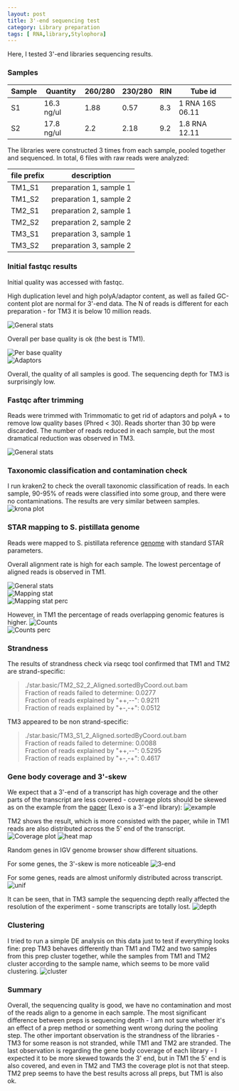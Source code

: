 ```yaml
---
layout: post
title: 3'-end sequencing test
category: Library preparation
tags: [ RNA,library,Stylophora]
---
```


Here, I tested 3'-end libraries sequencing results. 

### Samples

| Sample | Quantity   | 260/280  | 230/280 | RIN     | Tube id |
| ------ | ---------- | -------- | ------- | ------- | ------- |
| S1     | 16.3 ng/ul | 1.88     | 0.57    | 8.3     | 1 RNA 16S 06.11 |
| S2     | 17.8 ng/ul | 2.2      | 2.18    | 9.2     | 1.8 RNA 12.11 |

The libraries were constructed 3 times from each sample, pooled together and sequenced. In total, 6 files with raw reads were analyzed:

|  file prefix |    description    |
| -------------| ----------------- |
| TM1_S1 | preparation 1, sample 1 |
| TM1_S2 | preparation 1, sample 2 |
| TM2_S1 | preparation 2, sample 1 |
| TM2_S2 | preparation 2, sample 2 |
| TM3_S1 | preparation 3, sample 1 |
| TM3_S2 | preparation 3, sample 2 |

### Initial fastqc results
Initial quality was accessed with fastqc. 

High duplication level and high polyA/adaptor content, as well as failed GC-content plot are normal for 3'-end data. The N of reads is different for each preparation - for TM3 it is below 10 million reads.

![General stats]({{site.baseurl}}/images/general.stat.before.png "stats")  

Overall per base quality is ok (the best is TM1).

![Per base quality]({{site.baseurl}}/images/fastqc_per_base_sequence_quality_plot.before.png)  
![Adaptors]({{site.baseurl}}/images/fastqc_adapter_content_plot.before.png)  

Overall, the quality of all samples is good. The sequencing depth for TM3 is surprisingly low.

### Fastqc after trimming
Reads were trimmed with Trimmomatic to get rid of adaptors and polyA + to remove low quality bases (Phred < 30). Reads shorter than 30 bp were discarded.
The number of reads reduced in each sample, but the most dramatical reduction was observed in TM3. 

![General stats]({{site.baseurl}}/images/general.stat.after.png)  

### Taxonomic classification and contamination check
I run kraken2 to check the overall taxonomic classification of reads. In each sample, 90-95% of reads were classified into some group, and there were no contaminations. The results are very similar between samples.
![krona plot]({{site.baseurl}}/images/krona.png)

### STAR mapping to S. pistillata genome

Reads were mapped to S. pistillata reference [genome](https://www.ncbi.nlm.nih.gov/datasets/genome/GCF_002571385.2/) with standard STAR parameters. 

Overall alignment rate is high for each sample. The lowest percentage of aligned reads is observed in TM1.

![General stats]({{site.baseurl}}/images/general.stat.star.png)  
![Mapping stat]({{site.baseurl}}/images/star_alignment_plot.png)  
![Mapping stat perc]({{site.baseurl}}/images/star_alignment_plot2.png)  

However, in TM1 the percentage of reads overlapping genomic features is higher. 
![Counts]({{site.baseurl}}/images/star_gene_counts.png)  
![Counts perc]({{site.baseurl}}/images/star_gene_counts2.png)  

### Strandness
The results of strandness check via rseqc tool confirmed that TM1 and TM2 are strand-specific:
> ./star.basic/TM2_S2_2_Aligned.sortedByCoord.out.bam  
> Fraction of reads failed to determine: 0.0277  
> Fraction of reads explained by "++,--": 0.9211  
> Fraction of reads explained by "+-,-+": 0.0512  

TM3 appeared to be non strand-specific:
> ./star.basic/TM3_S1_2_Aligned.sortedByCoord.out.bam  
> Fraction of reads failed to determine: 0.0088  
> Fraction of reads explained by "++,--": 0.5295  
> Fraction of reads explained by "+-,-+": 0.4617  

### Gene body coverage and 3'-skew

We expect that a 3'-end of a transcript has high coverage and the other parts of the transcript are less covered - coverage plots should be skewed as on the example from the [paper](https://bmcgenomics.biomedcentral.com/articles/10.1186/s12864-018-5393-3#Sec2) (Lexo is a 3'-end library):
![example]({{site.baseurl}}/images/article.cov.ex.png)

TM2 shows the result, which is more consisted with the paper, while in TM1 reads are also distributed across the 5' end of the transcript.
![Coverage plot]({{site.baseurl}}/images/rseqc.basic.output.geneBodyCoverage.curves-1.png)
![heat map]({{site.baseurl}}/images/rseqc.basic.output.geneBodyCoverage.heatMap-1.png)

Random genes in IGV genome browser show different situations.  

For some genes, the 3'-skew is more noticeable
![3-end]({{site.baseurl}}/images/3end.cov.png)

For some genes, reads are almost uniformly distributed across transcript.
![unif]({{site.baseurl}}/images/unif.cov.png)

It can be seen, that in TM3 sample the sequencing depth really affected the resolution of the experiment - some transcripts are totally lost.
![depth]({{site.baseurl}}/images/depth.png)

### Clustering
I tried to run a simple DE analysis on this data just to test if everything looks fine: prep TM3 behaves differently than TM1 and TM2 and two samples from this prep cluster together, while the samples from TM1 and TM2 cluster according to the sample name, which seems to be more valid clustering. 
![cluster]({{site.baseurl}}/images/Dist.shallow-1.png)

### Summary
Overall, the sequencing quality is good, we have no contamination and most of the reads align to a genome in each sample. The most significant difference between preps is sequencing depth - I am not sure whether it's an effect of a prep method or something went wrong during the pooling step. The other important observation is the strandness of the libraries - TM3 for some reason is not stranded, while TM1 and TM2 are stranded. The last observation is regarding the gene body coverage of each library - I expected it to be more skewed towards the 3' end, but in TM1 the 5' end is also covered, and even in TM2 and TM3 the coverage plot is not that steep. TM2 prep seems to have the best results across all preps, but TM1 is also ok. 

